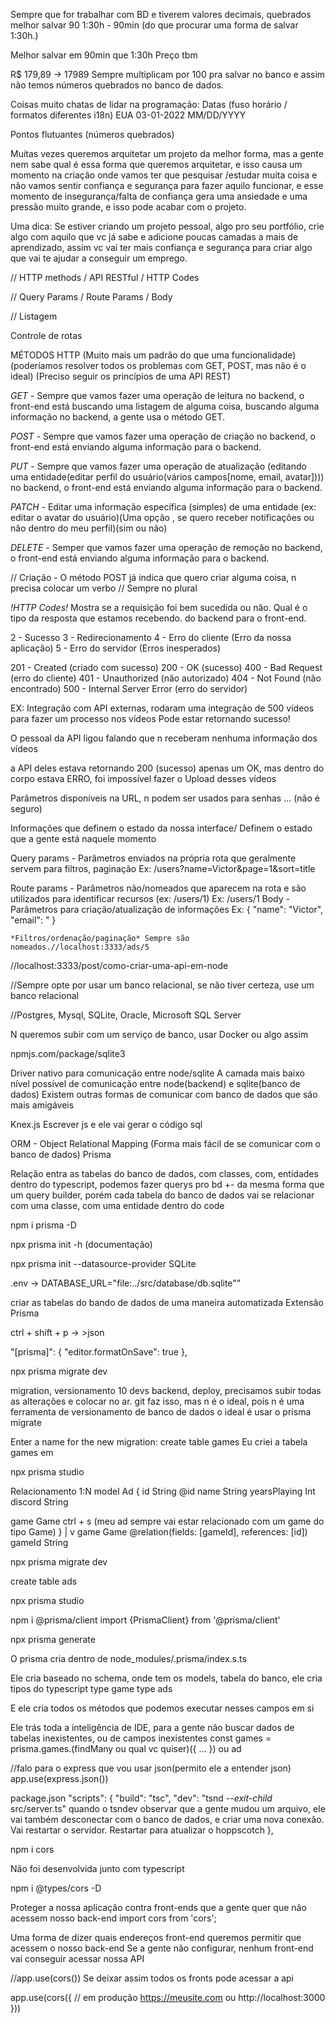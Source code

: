 Sempre que for trabalhar com BD e tiverem valores decimais, quebrados melhor salvar 90 1:30h - 90min (do que procurar uma forma de salvar 1:30h.) 

Melhor salvar em 90min que 1:30h
Preço tbm

R$ 179,89 -> 17989
Sempre multiplicam por 100 pra salvar no banco e assim não temos números quebrados no banco de dados.

Coisas muito chatas de lidar na programação: Datas (fuso horário / formatos diferentes i18n)
EUA 03-01-2022 MM/DD/YYYY

Pontos flutuantes (números quebrados)

Muitas vezes queremos arquitetar um projeto da melhor forma, mas a gente nem sabe qual é essa forma que queremos arquitetar, e isso causa um momento na criação onde vamos ter que pesquisar /estudar muita coisa e não vamos sentir confiança e segurança para fazer aquilo funcionar, e esse momento de insegurança/falta de confiança gera uma ansiedade e uma pressão muito grande, e isso pode acabar com o projeto.

Uma dica: Se estiver criando um projeto pessoal, algo pro seu portfólio, crie algo com aquilo que vc já sabe e adicione poucas camadas a mais de aprendizado, assim vc vai ter mais confiança e segurança para criar algo que vai te ajudar a conseguir um emprego.


// HTTP methods / API RESTful / HTTP Codes

// Query Params / Route Params / Body

// Listagem



Controle de rotas

MÉTODOS HTTP (Muito mais um padrão do que uma funcionalidade) (poderíamos resolver todos os problemas com GET, POST, mas não é o ideal) (Preciso seguir os princípios de uma API REST)

*GET* - Sempre que vamos fazer uma operação de leitura no backend, o front-end está buscando uma listagem de alguma coisa, buscando alguma informação no backend, a gente usa o método GET.

*POST* - Sempre que vamos fazer uma operação de criação no backend, o front-end está enviando alguma informação para o backend.

*PUT* - Sempre que vamos fazer uma operação de atualização (editando uma entidade(editar perfil do usuário(vários campos[nome, email, avatar]))) no backend, o front-end está enviando alguma informação para o backend.

*PATCH* - Editar uma informação específica (simples) de uma entidade (ex: editar o avatar do usuário)(Uma opção , se quero receber notificações ou não dentro do meu perfil)(sim ou não)

*DELETE* - Semper que vamos fazer uma operação de remoção no backend, o front-end está enviando alguma informação para o backend.

// Criação - O método POST já indica que quero criar alguma coisa, n precisa colocar um verbo
// Sempre no plural

*!HTTP Codes!*  Mostra se a requisição foi bem sucedida ou não. Qual é o tipo da resposta que estamos recebendo. do backend para o front-end. 

2 - Sucesso 3 - Redirecionamento 4 - Erro do cliente (Erro da nossa aplicação)
5 - Erro do servidor (Erros inesperados)

201 - Created (criado com sucesso) 200 - OK (sucesso) 400 - Bad Request (erro do cliente) 401 - Unauthorized (não autorizado) 404 - Not Found (não encontrado) 500 - Internal Server Error (erro do servidor)

EX:
Integração com API externas, rodaram uma integração de 500 vídeos para fazer um processo nos vídeos
Pode estar retornando sucesso!

O pessoal da API ligou falando que n receberam nenhuma informação dos vídeos

a API deles estava retornando 200 (sucesso) apenas um OK, mas dentro do corpo estava ERRO, foi impossível fazer o Upload desses vídeos


Parâmetros disponíveis na URL, n podem ser usados para senhas ... (não é seguro)

Informações que definem o estado da nossa interface/ 
Definem o estado que a gente está naquele momento

Query params - Parâmetros enviados na própria rota que geralmente servem para filtros, paginação
Ex: /users?name=Victor&page=1&sort=title

Route params - Parâmetros não/nomeados que aparecem na rota e são utilizados para identificar recursos (ex: /users/1) 
Ex: /users/1
Body - Parâmetros para criação/atualização de informações 
Ex: {
        "name": "Victor",
        "email": "
    }

    *Filtros/ordenação/paginação* Sempre são nomeados.//localhost:3333/ads/5
//localhost:3333/post/como-criar-uma-api-em-node

//Sempre opte por usar um banco relacional, se não tiver certeza, use um banco relacional

//Postgres, Mysql, SQLite, Oracle, Microsoft SQL Server

N queremos subir com um serviço de banco, usar Docker ou algo assim

npmjs.com/package/sqlite3

Driver nativo para comunicação entre node/sqlite
A camada mais baixo nível possível de comunicação entre node(backend) e sqlite(banco de dados)
Existem outras formas de comunicar com banco de dados que são mais amigáveis

Knex.js
Escrever js e ele vai gerar o código sql

ORM - Object Relational Mapping (Forma mais fácil de se comunicar com o banco de dados)
Prisma

Relação entra as tabelas do banco de dados, com classes, com, entidades dentro do typescript, podemos fazer querys pro bd +- da mesma forma que um query builder, porém cada tabela do banco de dados vai se relacionar com uma classe, com uma entidade dentro do code

npm i prisma -D

npx prisma init -h (documentação)

npx prisma init --datasource-provider SQLite

.env -> DATABASE_URL="file:../src/database/db.sqlite""

criar as tabelas do bando de dados de uma maneira automatizada
Extensão Prisma

ctrl + shift + p -> >json 

"[prisma]": {
        "editor.formatOnSave": true
    },

npx prisma migrate dev

migration, versionamento
10 devs backend, deploy, precisamos subir todas as alterações e colocar no ar.
git faz isso, mas n é o ideal, pois n é uma ferramenta de versionamento de banco de dados
o ideal é usar o prisma migrate

Enter a name for the new migration: create table games
Eu criei a tabela games em

npx prisma studio

Relacionamento 1:N
model Ad {
  id              String   @id
  name            String
  yearsPlaying    Int
  discord         String

  game   Game   ctrl + s (meu ad sempre vai estar relacionado com um game do tipo Game)
}                  |
                   v
 game   Game   @relation(fields: [gameId], references: [id])
  gameId String

  npx prisma migrate dev

  create table ads

  npx prisma studio

  npm i @prisma/client
  import {PrismaClient} from '@prisma/client' 

  npx prisma generate

  O prisma cria dentro de node_modules/.prisma/index.s.ts

  Ele cria baseado no schema, onde tem os models, tabela do banco, ele cria tipos do typescript type game type ads

  E ele cria todos os métodos que podemos executar nesses campos em si

Ele trás toda a inteligência de IDE, para a gente não buscar dados de tabelas inexistentes, ou de campos inexistentes
  const games = prisma.games.(findMany ou qual vc quiser)({
    ...
  }) ou ad

//falo para o express que vou usar json(permito ele a entender json)
app.use(express.json())

  package.json
  "scripts": {
    "build": "tsc",
    "dev": "tsnd *--exit-child* src/server.ts"
    quando o tsndev observar que a gente mudou um arquivo, ele vai também desconectar com o banco de dados, e criar uma nova conexão. Vai restartar o servidor. 
    Restartar para atualizar o hoppscotch
  },



  npm i cors

  Não foi desenvolvida junto com typescript

  npm i @types/cors -D



Proteger a nossa aplicação contra front-ends que a gente quer que não acessem nosso back-end
  import cors from 'cors'; 

  Uma forma de dizer quais endereços front-end queremos permitir que acessem o nosso back-end
  Se a gente não configurar, nenhum front-end vai conseguir acessar nossa API

  //app.use(cors()) Se deixar assim todos os fronts pode acessar a api


app.use(cors({
// em produção https://meusite.com ou http://localhost:3000
}))